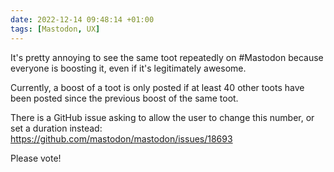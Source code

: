 ```yaml
---
date: 2022-12-14 09:48:14 +01:00
tags: [Mastodon, UX]
---
```


It's pretty annoying to see the same toot repeatedly on #Mastodon because everyone is boosting it, even if it's legitimately awesome.

Currently, a boost of a toot is only posted if at least 40 other toots have been posted since the previous boost of the same toot.

There is a GitHub issue asking to allow the user to change this number, or set a duration instead:
https://github.com/mastodon/mastodon/issues/18693

Please vote!
